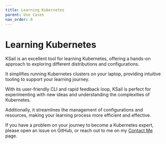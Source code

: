 ```yaml
---
title: Learning Kubernetes
parent: Use Cases
nav_order: 0
---
```


# Learning Kubernetes

KSail is an excellent tool for learning Kubernetes, offering a hands-on approach to exploring different distributions and configurations.

It simplifies running Kubernetes clusters on your laptop, providing intuitive tooling to support your learning journey.

With its user-friendly CLI and rapid feedback loop, KSail is perfect for experimenting with new ideas and understanding the complexities of Kubernetes.

Additionally, it streamlines the management of configurations and resources, making your learning process more efficient and effective.

If you have a problem on your journey to become a Kubernetes expert, please open an issue on GitHub, or reach out to me on my [Contact Me](https://devantler.com/contact/) page.
